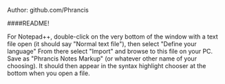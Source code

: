 Author: github.com/Phrancis

####README!

For Notepad++, double-click on the very bottom of the window with a text file open (it should say "Normal text file"), then select "Define your language"
From there select "Import" and browse to this file on your PC. Save as "Phrancis Notes Markup" (or whatever other name of your choosing). It should then appear in the syntax highlight chooser at the bottom when you open a file. 
